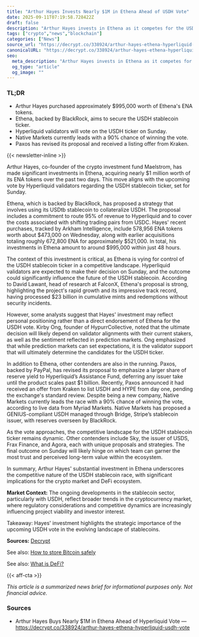 ```yaml
---
title: "Arthur Hayes Invests Nearly $1M in Ethena Ahead of USDH Vote"
date: 2025-09-11T07:19:58.728422Z
draft: false
description: "Arthur Hayes invests in Ethena as it competes for the USDH stablecoin ticker, impacting the crypto market and DeFi landscape."
tags: ["crypto","news","blockchain"]
categories: ["News"]
source_url: "https://decrypt.co/338924/arthur-hayes-ethena-hyperliquid-usdh-vote"
canonicalURL: "https://decrypt.co/338924/arthur-hayes-ethena-hyperliquid-usdh-vote"
seo:
  meta_description: "Arthur Hayes invests in Ethena as it competes for the USDH stablecoin ticker, impacting the crypto market and DeFi landscape."
  og_type: "article"
  og_image: ""
---
```


### TL;DR
- Arthur Hayes purchased approximately $995,000 worth of Ethena's ENA tokens.
- Ethena, backed by BlackRock, aims to secure the USDH stablecoin ticker.
- Hyperliquid validators will vote on the USDH ticker on Sunday.
- Native Markets currently leads with a 90% chance of winning the vote.
- Paxos has revised its proposal and received a listing offer from Kraken.

{{< newsletter-inline >}}

Arthur Hayes, co-founder of the crypto investment fund Maelstrom, has made significant investments in Ethena, acquiring nearly $1 million worth of its ENA tokens over the past two days. This move aligns with the upcoming vote by Hyperliquid validators regarding the USDH stablecoin ticker, set for Sunday.

Ethena, which is backed by BlackRock, has proposed a strategy that involves using its USDtb stablecoin to collateralize USDH. The proposal includes a commitment to route 95% of revenue to Hyperliquid and to cover the costs associated with shifting trading pairs from USDC. Hayes' recent purchases, tracked by Arkham Intelligence, include 578,956 ENA tokens worth about $473,000 on Wednesday, along with earlier acquisitions totaling roughly 672,800 ENA for approximately $521,000. In total, his investments in Ethena amount to around $995,000 within just 48 hours.

The context of this investment is critical, as Ethena is vying for control of the USDH stablecoin ticker in a competitive landscape. Hyperliquid validators are expected to make their decision on Sunday, and the outcome could significantly influence the future of the USDH stablecoin. According to David Lawant, head of research at FalconX, Ethena's proposal is strong, highlighting the project's rapid growth and its impressive track record, having processed $23 billion in cumulative mints and redemptions without security incidents.

However, some analysts suggest that Hayes' investment may reflect personal positioning rather than a direct endorsement of Ethena for the USDH vote. Kirby Ong, founder of HypurrCollective, noted that the ultimate decision will likely depend on validator alignments with their current stakers, as well as the sentiment reflected in prediction markets. Ong emphasized that while prediction markets can set expectations, it is the validator support that will ultimately determine the candidates for the USDH ticker.

In addition to Ethena, other contenders are also in the running. Paxos, backed by PayPal, has revised its proposal to emphasize a larger share of reserve yield to Hyperliquid’s Assistance Fund, deferring any issuer take until the product scales past $1 billion. Recently, Paxos announced it had received an offer from Kraken to list USDH and HYPE from day one, pending the exchange's standard review. Despite being a new company, Native Markets currently leads the race with a 90% chance of winning the vote, according to live data from Myriad Markets. Native Markets has proposed a GENIUS-compliant USDH managed through Bridge, Stripe’s stablecoin issuer, with reserves overseen by BlackRock.

As the vote approaches, the competitive landscape for the USDH stablecoin ticker remains dynamic. Other contenders include Sky, the issuer of USDS, Frax Finance, and Agora, each with unique proposals and strategies. The final outcome on Sunday will likely hinge on which team can garner the most trust and perceived long-term value within the ecosystem.

In summary, Arthur Hayes' substantial investment in Ethena underscores the competitive nature of the USDH stablecoin race, with significant implications for the crypto market and DeFi ecosystem.

**Market Context:** The ongoing developments in the stablecoin sector, particularly with USDH, reflect broader trends in the cryptocurrency market, where regulatory considerations and competitive dynamics are increasingly influencing project viability and investor interest.

Takeaway: Hayes' investment highlights the strategic importance of the upcoming USDH vote in the evolving landscape of stablecoins.

**Sources:** [Decrypt](https://decrypt.co/338924/arthur-hayes-ethena-hyperliquid-usdh-vote)

See also: [How to store Bitcoin safely](/pages/how-to-store-bitcoin-safely/)

See also: [What is DeFi?](/pages/what-is-defi/)

{{< aff-cta >}}

_This article is a summarized news brief for informational purposes only. Not financial advice._

### Sources
- Arthur Hayes Buys Nearly $1M in Ethena Ahead of Hyperliquid Vote — https://decrypt.co/338924/arthur-hayes-ethena-hyperliquid-usdh-vote

